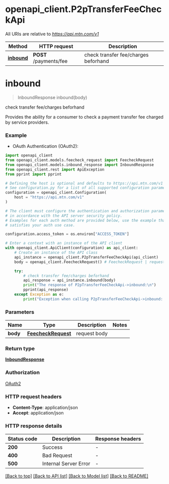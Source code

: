 # openapi_client.P2pTransferFeeCheckApi

All URIs are relative to *https://api.mtn.com/v1*

Method | HTTP request | Description
------------- | ------------- | -------------
[**inbound**](P2pTransferFeeCheckApi.md#inbound) | **POST** /payments/fee | check transfer fee/charges beforhand


# **inbound**
> InboundResponse inbound(body)

check transfer fee/charges beforhand

Provides the ability for a consumer to check a payment transfer fee charged by service providers.

### Example

* OAuth Authentication (OAuth2):

```python
import openapi_client
from openapi_client.models.feecheck_request import FeecheckRequest
from openapi_client.models.inbound_response import InboundResponse
from openapi_client.rest import ApiException
from pprint import pprint

# Defining the host is optional and defaults to https://api.mtn.com/v1
# See configuration.py for a list of all supported configuration parameters.
configuration = openapi_client.Configuration(
    host = "https://api.mtn.com/v1"
)

# The client must configure the authentication and authorization parameters
# in accordance with the API server security policy.
# Examples for each auth method are provided below, use the example that
# satisfies your auth use case.

configuration.access_token = os.environ["ACCESS_TOKEN"]

# Enter a context with an instance of the API client
with openapi_client.ApiClient(configuration) as api_client:
    # Create an instance of the API class
    api_instance = openapi_client.P2pTransferFeeCheckApi(api_client)
    body = openapi_client.FeecheckRequest() # FeecheckRequest | request body

    try:
        # check transfer fee/charges beforhand
        api_response = api_instance.inbound(body)
        print("The response of P2pTransferFeeCheckApi->inbound:\n")
        pprint(api_response)
    except Exception as e:
        print("Exception when calling P2pTransferFeeCheckApi->inbound: %s\n" % e)
```



### Parameters


Name | Type | Description  | Notes
------------- | ------------- | ------------- | -------------
 **body** | [**FeecheckRequest**](FeecheckRequest.md)| request body | 

### Return type

[**InboundResponse**](InboundResponse.md)

### Authorization

[OAuth2](../README.md#OAuth2)

### HTTP request headers

 - **Content-Type**: application/json
 - **Accept**: application/json

### HTTP response details

| Status code | Description | Response headers |
|-------------|-------------|------------------|
**200** | Success |  -  |
**400** | Bad Request |  -  |
**500** | Internal Server Error |  -  |

[[Back to top]](#) [[Back to API list]](../README.md#documentation-for-api-endpoints) [[Back to Model list]](../README.md#documentation-for-models) [[Back to README]](../README.md)

